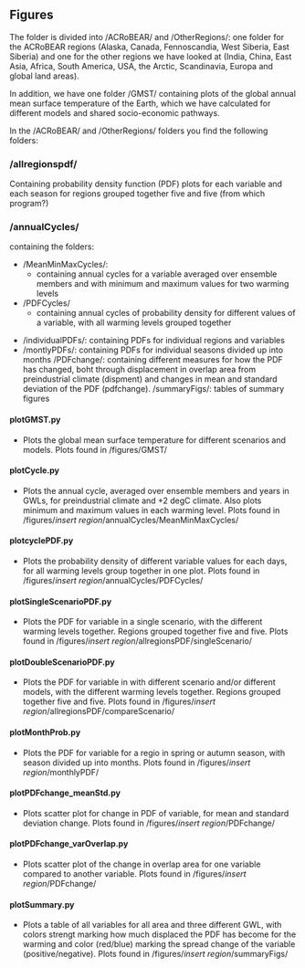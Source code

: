 ## Figures

The folder is divided into /ACRoBEAR/ and /OtherRegions/: one folder for the ACRoBEAR regions (Alaska, Canada, Fennoscandia, West Siberia, East Siberia) and one for the other regions we have looked at (India, China, East Asia, Africa, South America, USA, the Arctic, Scandinavia, Europa and global land areas).

In addition, we have one folder /GMST/ containing plots of the global annual mean surface temperature of the Earth, which we have calculated for different models and shared socio-economic pathways.

In the /ACRoBEAR/ and /OtherRegions/ folders you find the following folders:

### /allregionspdf/ 
Containing probability density function (PDF) plots for each variable and each season for regions grouped together five and five (from which program?)

### /annualCycles/
containing the folders:
 - /MeanMinMaxCycles/: 
     - containing annual cycles for a variable averaged over ensemble members and with minimum and maximum values for two warming levels
 - /PDFCycles/
      - containing annual cycles of probability density for different values of a variable, with all warming levels grouped together
* /individualPDFs/: containing PDFs for individual regions and variables
* /montlyPDFs/: containing PDFs for individual seasons divided up into months
/PDFchange/: containing different measures for how the PDF has changed, boht through displacement in overlap area from preindustrial climate (dispment) and changes in mean and standard deviation of the PDF (pdfchange).
/summaryFigs/: tables of summary figures

#### plotGMST.py
- Plots the global mean surface temperature for different scenarios and models. Plots found in /figures/GMST/

#### plotCycle.py
- Plots the annual cycle, averaged over ensemble members and years in GWLs, for preindustrial climate and +2 degC climate. Also plots minimum and maximum values in each warming level. Plots found in /figures/*insert region*/annualCycles/MeanMinMaxCycles/
  
#### plotcyclePDF.py
- Plots the probability density of different variable values for each days, for all warming levels group together in one plot. Plots found in /figures/*insert region*/annualCycles/PDFCycles/

#### plotSingleScenarioPDF.py
- Plots the PDF for variable in a single scenario, with the different warming levels together. Regions grouped together five and five. Plots found in /figures/*insert region*/allregionsPDF/singleScenario/

#### plotDoubleScenarioPDF.py
- Plots the PDF for variable in with different scenario and/or different models, with the different warming levels together. Regions grouped together five and five. Plots found in /figures/*insert region*/allregionsPDF/compareScenario/

#### plotMonthProb.py
- Plots the PDF for variable for a regio in spring or autumn season, with season divided up into months. Plots found in /figures/*insert region*/monthlyPDF/

#### plotPDFchange_meanStd.py
- Plots scatter plot for change in PDF of variable, for mean and standard deviation change. Plots found in /figures/*insert region*/PDFchange/

#### plotPDFchange_varOverlap.py
- Plots scatter plot of the change in overlap area for one variable compared to another variable. Plots found in /figures/*insert region*/PDFchange/

#### plotSummary.py
- Plots a table of all variables for all area and three different GWL, with colors strengt marking how much displaced the PDF has become for the warming and color (red/blue) marking the spread change of the variable (positive/negative). Plots found in /figures/*insert region*/summaryFigs/


